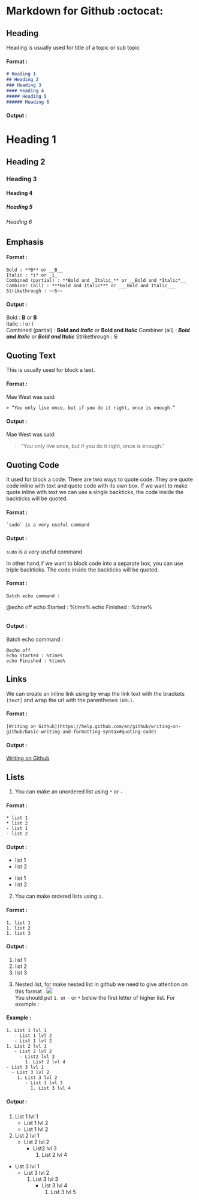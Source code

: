 # Markdown for Github :octocat: 
## Heading 
Heading is usually used for title of a topic or sub topic
#### Format :
```markdown
# Heading 1
## Heading 2
### Heading 3
#### Heading 4
##### Heading 5
###### Heading 6
```
#### Output :
# Heading 1
## Heading 2
### Heading 3
#### Heading 4
##### Heading 5
###### Heading 6

## Emphasis
#### Format :
```
Bold : **B** or __B__
Italic : *i* or _i_
Combined (partial) : **Bold and _Italic_** or __Bold and *Italic*__
Combiner (all) : ***Bold and Italic*** or ___Bold and Italic___
Strikethrough : ~~S~~
```
#### Output :
Bold : **B** or __B__\
Italic : *i* or _i_\
Combined (partial) : **Bold and _Italic_** or __Bold and *Italic*__
Combiner (all) : ***Bold and Italic*** or ___Bold and Italic___
Strikethrough : ~~S~~

## Quoting Text
This is usually used for block a text.
#### Format :
Mae West was said:
```
> “You only live once, but if you do it right, once is enough.” 
```

#### Output :
Mae West was said:
> “You only live once, but if you do it right, once is enough.” 

## Quoting Code
It used for block a code. There are two ways to quote code. They are quote code inline with text and quote code with its own box. If we want to make quote inline with text we can use a single backticks, the code inside the backticks will be quoted.
#### Format :

```
`sudo` is a very useful command
```
#### Output :
`sudo` is a very useful command

In other hand,if we want to block code into a separate box, you can use triple backticks. The code inside the backticks will be quoted.
#### Format :
```
Batch echo command :
```
@echo off
echo Started : %time%
echo Finished : %time%
```
```

#### Output :
Batch echo command :
```
@echo off
echo Started : %time%
echo Finished : %time%
```


## Links
We can create an inline link using by wrap the link text with the brackets `[text]` and wrap the url with the parentheses `(URL)`. 
#### Format :
```
[Writing on Github](https://help.github.com/en/github/writing-on-github/basic-writing-and-formatting-syntax#quoting-code) 
```

#### Output :
[Writing on Github](https://help.github.com/en/github/writing-on-github/basic-writing-and-formatting-syntax#quoting-code) 

## Lists
1) You can make an unordered list using `*` or `-`
#### Format :
```
* list 1
* list 2
- list 1 
- list 2
```

#### Output :
* list 1
* list 2
- list 1 
- list 2

2) You can make ordered lists using `1.`
#### Format :
```
1. list 1
1. list 2
1. list 3
```
#### Output :
1. list 1
1. list 2
1. list 3

3) Nested list, for make nested list in github we need to give attention on this format :
![](https://help.github.com/assets/images/help/writing/nested-list-alignment.png)\
You should put `1.` or `-` or `*` below the first letter of higher list. For example :
#### Example :
```
1. List 1 lvl 1
   - List 1 lvl 2
   - List 1 lvl 2 
1. List 2 lvl 1
   - List 2 lvl 2
     - List2 lvl 3
       1. List 2 lvl 4
- List 3 lvl 1
  - List 3 lvl 2
    1. List 3 lvl 2    
       - List 3 lvl 3
         1. List 3 lvl 4
```

##### Output :
1. List 1 lvl 1
   - List 1 lvl 2
   - List 1 lvl 2 
1. List 2 lvl 1
   - List 2 lvl 2
     - List2 lvl 3
       1. List 2 lvl 4
- List 3 lvl 1
  - List 3 lvl 2
    1. List 3 lvl 3    
       - List 3 lvl 4
         1. List 3 lvl 5
  
    












